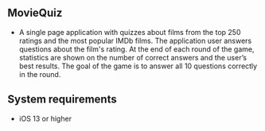 ## **MovieQuiz**

- A single page application with quizzes about films from the top 250 ratings and the most popular IMDb films. The application user answers questions about the film's rating. At the end of each round of the game, statistics are shown on the number of correct answers and the user’s best results. The goal of the game is to answer all 10 questions correctly in the round.

## **System requirements**

- iOS 13 or higher
